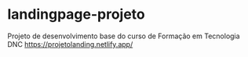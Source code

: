 # landingpage-projeto
Projeto de desenvolvimento base do curso de Formação em Tecnologia DNC
https://projetolanding.netlify.app/

